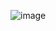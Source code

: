 ![image](https://github.com/miguelsquillari/javatraning/assets/36869522/1b619cf6-0fc0-4e37-801a-71587bcc6912)

